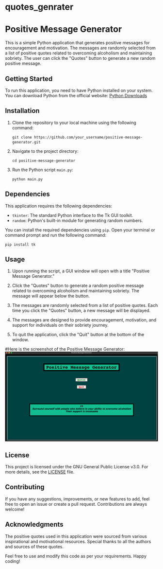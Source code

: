 # quotes_genrater
# Positive Message Generator


This is a simple Python application that generates positive messages for encouragement and motivation. The messages are randomly selected from a list of positive quotes related to overcoming alcoholism and maintaining sobriety. The user can click the "Quotes" button to generate a new random positive message.

## Getting Started

To run this application, you need to have Python installed on your system. You can download Python from the official website: [Python Downloads](https://www.python.org/downloads/)

## Installation

1. Clone the repository to your local machine using the following command:

   ```
   git clone https://github.com/your_username/positive-message-generator.git
   ```

2. Navigate to the project directory:

   ```
   cd positive-message-generator
   ```

3. Run the Python script `main.py`:

   ```
   python main.py
   ```

## Dependencies

This application requires the following dependencies:

- `tkinter`: The standard Python interface to the Tk GUI toolkit.
- `random`: Python's built-in module for generating random numbers.

You can install the required dependencies using `pip`. Open your terminal or command prompt and run the following command:

```
pip install tk
```

## Usage

1. Upon running the script, a GUI window will open with a title "Positive Message Generator."

2. Click the "Quotes" button to generate a random positive message related to overcoming alcoholism and maintaining sobriety. The message will appear below the button.

3. The messages are randomly selected from a list of positive quotes. Each time you click the "Quotes" button, a new message will be displayed.

4. The messages are designed to provide encouragement, motivation, and support for individuals on their sobriety journey.

5. To quit the application, click the "Quit" button at the bottom of the window.


#Here is the screenshot of the Positive Message Generator:
![**Positive Message Generator**](https://github.com/ganeshnikhil/quotes_genrater/blob/main/Screenshot%202023-07-20%20at%208.07.54%20PM.png)


## License

This project is licensed under the GNU General Public License v3.0. For more details, see the [LICENSE](LICENSE) file.

## Contributing

If you have any suggestions, improvements, or new features to add, feel free to open an issue or create a pull request. Contributions are always welcome!

## Acknowledgments

The positive quotes used in this application were sourced from various inspirational and motivational resources. Special thanks to all the authors and sources of these quotes.

Feel free to use and modify this code as per your requirements. Happy coding!
